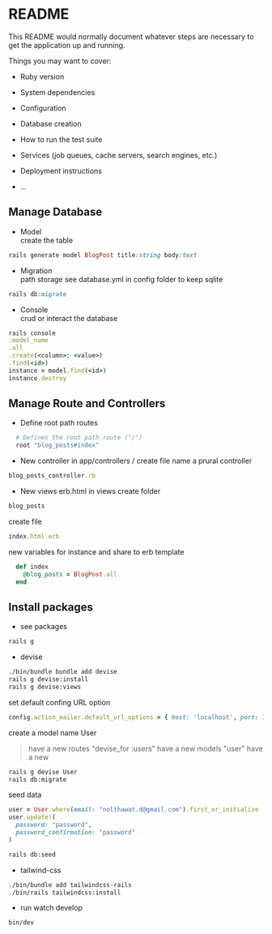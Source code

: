 # README

This README would normally document whatever steps are necessary to get the
application up and running.

Things you may want to cover:

-   Ruby version

-   System dependencies

-   Configuration

-   Database creation

-   How to run the test suite

-   Services (job queues, cache servers, search engines, etc.)

-   Deployment instructions

-   ...

## Manage Database

-   Model \
    create the table

```ruby
rails generate model BlogPost title:string body:text
```

-   Migration \
    path storage see database.yml in config folder to keep sqlite

```ruby
rails db:migrate
```

-   Console \
    crud or interact the database

```ruby
rails console
.model_name
.all
.create(<column>: <value>)
.find(<id>)
instance = model.find(<id>)
instance.destroy


```

## Manage Route and Controllers

-   Define root path routes

```ruby
  # Defines the root path route ("/")
  root "blog_posts#index"
```

-   New controller in app/controllers /
    create file name a prural controller

```ruby
blog_posts_controller.rb
```

-   New views erb.html in views
    create folder

```ruby
blog_posts
```

create file

```ruby
index.html.erb
```

new variables for instance and share to erb template

```ruby
  def index
    @blog_posts = BlogPost.all
  end
```

## Install packages

-   see packages

```bash
rails g
```

-   devise

```bash
./bin/bundle bundle add devise
rails g devise:install
rails g devise:views
```

set default confing URL option

```ruby
config.action_mailer.default_url_options = { host: 'localhost', port: 3000 }
```

create a model name User

> have a new routes "devise_for :users"
> have a new models "user"
> have a new

```bash
rails g devise User
rails db:migrate
```

seed data

```ruby
user = User.where(email: "nolthawat.d@gmail.com").first_or_initialize
user.update!(
  password: "password",
  password_confirmation: "password"
)
```
```bash
rails db:seed
```



-   tailwind-css

```bash
./bin/bundle add tailwindcss-rails
./bin/rails tailwindcss:install
```

-   run watch develop

```bash
bin/dev
```
